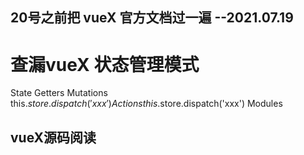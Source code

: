 
## 20号之前把 vueX 官方文档过一遍  --2021.07.19
# 查漏vueX 状态管理模式  
State
Getters
Mutations  this.$store.dispatch('xxx')
Actions  this.$store.dispatch('xxx')
Modules  





## vueX源码阅读 